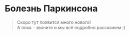 # Болезнь Паркинсона

> Скоро тут появится много нового!  
> А пока - звоните и мы всё подробно расскажем :)